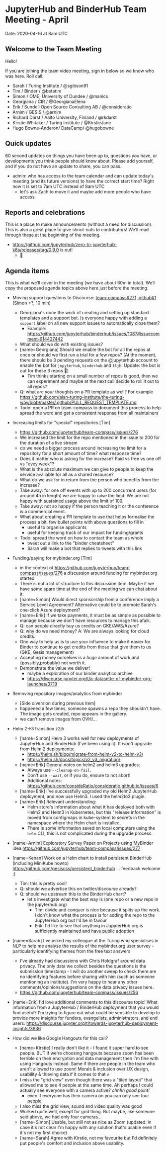# JupyterHub and BinderHub Team Meeting - April

Date: 2020-04-16 at 8am UTC

## Welcome to the Team Meeting

Hello!

If you are joining the team video meeting, sign in below so we know who was here. Roll call:

* Sarah / Turing Institute / @sgibson91
* Tim / Binder / @betatim
* Simon / OME, University of Dundee / @manics
* Georgiana / CIR / @GeorgianaElena
* Erik / Sundell Open Source Consulting AB / @consideratio
* Arnim / GESIS / @arnim
* Richard Darst / Aalto University, Finland / @rkdarst
* Kirstie Whitaker / Turing Institute / @KirstieJane
* Hugo Bowne-Anderon/ DataCamp/ @hugobowne

## Quick updates

60 second updates on things you have been up to, questions you have, or developments you think people should know about. Please add yourself, and if you do not have an update to share, you can pass.

* admin: who has access to the team calendar and can update today's meeting (and its future versions) to have the correct start time? Right now it is set to 7am UTC instead of 8am UTC
    * let's ask Zach to move it and maybe add more people who have access

## Reports and celebrations

This is a place to make announcements (without a need for discussion). This is also a great place to give shout-outs to contributors! We’ll read through these at the beginning of the meeting.

* https://github.com/jupyterhub/zero-to-jupyterhub-k8s/releases/tag/0.9.0 is out!
    * 🎉


## Agenda items

This is what we’ll cover in the meeting (we have about 60m in total). We’ll copy the proposed agenda topics above here just before the meeting.

* Moving support questions to Discourse: [team-compass#271](https://github.com/jupyterhub/team-compass/issues/271) [.github#1](https://github.com/jupyterhub/.github/pull/1) (Simon +?, 10 min)
    * Georgiana's done the work of creating and setting up standard templates and a support bot. Is everyone happy with adding a `support` label on all new support issues to automatically close them?
        * Example: https://github.com/jupyterhub/binderhub/issues/1087#issuecomment-614437442
    * What should we do with existing issues?
    * [name=Georgiana] Should we enable the bot for all the repos at once or should we first run a trial for a few repos? (At the moment, there should be 3 pending requests on the @jupyterhub account to enable the bot for `jupyterhub`, `binderhub` and `tljh`. Update: the bot is out for these 3 repos :tada:)
        * Tim thinks starting on a small number of repos is good, then we can experiment and maybe at the next call decide to roll it out to all repos?
    * Q: what are your thoughts on a PR template as well? For example https://github.com/alan-turing-institute/the-turing-way/blob/master/.github/PULL_REQUEST_TEMPLATE.md
    * Todo: open a PR on team-compass to document this process to help spread the word and get a consistent response from all maintainers

* Increasing limits for "special" repositories [Tim]
    * https://github.com/jupyterhub/team-compass/issues/276
    * We increased the limit for the repo mentioned in the issue to 200 for the duration of a live stream
    * do we need a bigger process around increasing the limit for a repository for a short amount of time? what response time?
    * Does it matter who is asking for the increase? Paid vs free vs one off vs "evey week"?
    * What is the absolute maximum we can give to people to keep the service available for all as a shared resource?
    * What do we ask for in return from the person who benefits from the increase?
    * Take away: for one off events with up to 200 concurrent users (for around 4h in length) we are happy to raise the limit. We are not happy with sustained usage above the limit of 100.
    * Take away: not so happy if the person teaching it or the conference is a commercial event.
    * What about creating a PR template to use that helps formalise the process a bit, few bullet points with above questions to fill in
        * useful to organise applicants
        * useful for keeping track of our impact for funding/grants
    * Todo: spread the word on how to contact the team as whole
        * tweet out a link to the "binder cheatsheet"
        * Sarah will make a bot that replies to tweets with this link

* Funding/paying for mybinder.org [Tim]
    * in the context of https://github.com/jupyterhub/team-compass/issues/276 a discussion around funding for mybinder.org started
    * There is not a lot of structure to this discussion item. Maybe if we have some spare time at the end of the meeting we can chat about it.
    * [name=Simon] Would direct sponsorship from a conference imply a Service Level Agreement? Alternative could be to promote Sarah's one-click Azure deployment?
    * [name=Erik] If we take payments, it must be as simple as possible to manage because we don't have resources to manage this afaik.
    * Q: can people directly buy us credits on GKE/AWS/Azure?
    * Q: why do we need money?  A: We are always looking for cloud credits.
    * One way to help us is to use your influence to make it easier for Binder to continue to get credits from those that give them to us (GKE, Gesis management)
    * Accepting money ourselves is a *huge* amount of work and {possibly,probably} not worth it.
    * Demonstrate the value we deliver!
        * maybe a exploration of our binder analytics archive
        * https://discourse.jupyter.org/t/a-datasette-of-mybinder-org-launches/3719

* Removing repository images/analytics from mybinder
    * [Side diversion during previous item]
    * happened a few times, someone spawns a repo they shouldn't have.  The image gets created, repo appears in the gallery.
    * we can't remove images from OVH/...

* Helm 2->3 transition z2jh
    * [name=Simon] Helm 3 works well for new deployments of JupyterHub and BinderHub (I've been using it). It *won't* upgrade from Helm 2 deployments:
        * https://helm.sh/blog/migrate-from-helm-v2-to-helm-v3/
        * https://helm.sh/docs/topics/v2_v3_migration/
    * [name=Erik] General notes on helm2 and helm3 upgrades:
        * Always use `--cleanup-on-fail`.
        * Don't use `--wait`, or if you do, ensure to not abort!
        * Additional notes: https://github.com/consideRatio/consideratio.github.io/issues/6
    * [name=Erik] I've successfully upgraded my old Helm2 JupyterHub deployment, and now use Helm3. I used the helm2to3 plugin.
    * [name=Erik] Relevant understanding:
        * Helm store's information about what it has deployed both with Helm2 and Helm3 in Kubernetes, but this "release information" is moved from configmaps in kube-system to secrets in the namespace where the Helm chart is installed.
        * There is some information saved on local computers using the `helm` CLI, this is not complicated during the upgrade process.

+ [name=Arnim] Exploratory Survey Paper on Projects using MyBinder idea https://github.com/jupyterhub/team-compass/issues/277
* [name=Kenan] Work on a Helm chart to install persistent BinderHub (including MiniKube howto) https://github.com/gesiscss/persistent_binderhub ... feedback welcome ;)
    * Tim: this is pretty cool!
    * Q: should we advertise this on twitter/discourse already?
    * Q: should we upstream this to the BinderHub chart?
        * let's investigate what the best way is (one repo or a new repo in the jupyterhub org)
            * Tim: divide and conquer is nice because it splits up the work. I don't know what the process is for adding the repo to the JupyterHub org but I'd be in favour
            * Erik: I'd like to see that anything in JupyterHub.org is sufficiently maintained and have public adoption

* [name=Sarah] I've asked my colleague at the Turing who specialises in NLP to help me analyse the results of the mybinder.org user survey - particularly identifying themes from the free text answers
	* I've already had discussions with Chris Holdgraf around data privacy. The only data we collect besides the questions is the submission timestamp - I will do another sweep to check there are no identifying features before sharing with him (such as someone mentioning an institute). I'm very happy to hear any other comments/opinions/suggestions on the data privacy issues here.
	* https://github.com/jupyterhub/team-compass/issues/256

* [name=Erik] I'd love additional comments to this discourse topic! What information from a JupyterHub / BinderHub deployment that you would find useful? I'm trying to figure out what could be sensible to develop to provide more insights for funders, evangelists, administrators, and end users: https://discourse.jupyter.org/t/towards-jupyterhub-deployment-insights/3836

* How did we like Google Hangouts for this call?
  * [name=Kirstie] I really don't like it - I found it super hard to see people. BUT if we're choosing hangouts because zoom has been terrible on their encryption and data management then I'm fine with using Hangouts instead. Same if there are people in the team who aren't allowed to use zoom! Morals & inclusion over UX design, usability & thieving data if it comes to that :fist:
  * I miss the "grid view" even though there was a "tiled layout" that allowed me to see 4 people at the same time. Ah perhaps I could actually see everyone with a camera active? *ohhhh good point!*
      * even if everyone has their camera on you can only see four people
  * I also miss the grid view, sound and video quality was good
  * Worked quite well, except for grid thing.  But maybe, like someone said above, we had only four cameras...
  * [name=Simon] Usable, but still not as nice as Zoom (updated: in case it's not clear I'm happy with any solution that's usable even if it's not my first choice)
  * [name=Sarah] Agree with Kirstie, not my favourite but I'd definitely put people's comfort and inclusion above usability.
